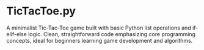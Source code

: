 # TicTacToe.py
A minimalist Tic-Tac-Toe game built with basic Python list operations and if-elif-else logic. Clean, straightforward code emphasizing core programming concepts, ideal for beginners learning game development and algorithms.
